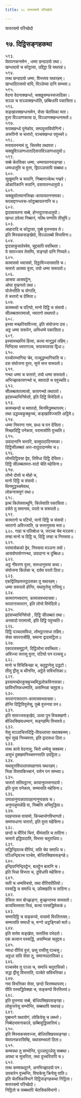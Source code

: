 ```yaml
---
title: ५८ सत्तरसमो परिच्छेदो

---
```

सत्तरसमो परिच्छेदो  


## १७. दिट्ठिसङ्गहकथा

५९३.  
येवापनकनामेन , धम्मा छन्दादयो तथा।  
खन्धादयो च कोट्ठासा, उद्दिट्ठा हि यथारहं॥  
५९४.  
तत्थ छन्दादयो धम्मा, विभत्ताव यथारहम्।  
खन्धादिरासयो वापि, विञ्ञेय्या दानि सम्भवा॥  
५९५.  
वेदना वेदनाक्खन्धो, चक्खुसम्फस्सजादिका।  
सञ्ञा च सञ्ञाक्खन्धोति, छब्बिधापि पकासिता॥  
५९६.  
सङ्खारक्खन्धनामेन, सेसा चेतसिका मता।  
वुत्ता विञ्ञाणकाया छ, विञ्ञाणक्खन्धनामतो॥  
५९७.  
रूपक्खन्धो पुनेकोव, सम्पयुत्तावियोगिनो।  
अरूपिनो च चत्तारो, पञ्चक्खन्धा पवुच्चरे॥  
५९८.  
मनायतननामं तु, चित्तमेव तथापरा।  
चक्खुविञ्ञाणधातादिसत्तविञ्ञाणधातुयो॥  
५९९.  
सब्बे चेतसिका धम्मा, धम्मायतनसङ्गहा।  
धम्मधातूति च वुत्ता, द्विपञ्ञासापि सब्बथा॥  
६००.  
सुखुमानि च रूपानि, निब्बानञ्चेत्थ गय्हरे।  
ओळारिकानि रूपानि, दसायतनधातुयो॥  
६०१.  
चक्खुसोतघानजिव्हा-कायायतननामका।  
रूपसद्दगन्धरस-फोट्ठब्बायतनानि च॥  
६०२.  
द्वादसायतना सब्बे, होन्तट्ठारसधातुयो।  
खन्धा ठपेत्वा निब्बानं, नत्थि पण्णत्ति तीसुपि॥  
६०३.  
आहारादि च कोट्ठासा, पुब्बे वुत्तनयाव ते।  
इति मिस्सकसङ्खेपो, विञ्ञातब्बो विभाविना॥  
६०४.  
द्वादसाकुसलेस्वेव, चुद्दसापि ववत्थिता।  
ये सावज्जाव तेसम्पि, सङ्गहो दानि निय्यते॥  
६०५.  
कामासवो भवासवो, दिट्ठाविज्जासवाति च।  
चत्तारो आसवा वुत्ता, तयो धम्मा सरूपतो॥  
६०६.  
आसवा आसवट्ठेन,  
ओघा वुय्हनतो तथा।  
योजेन्तीति च योगाति,  
ते चत्तारो च देसिता॥  
६०७.  
कामब्भवो च पटिघो, मानो दिट्ठि च संसयो।  
सीलब्बतपरामासो, भवरागो तथापरो॥  
६०८.  
इस्सा मच्छरियाविज्जा, इति संयोजना दस।  
अट्ठ धम्मा सरूपेन, अभिधम्मे पकासिता॥  
६०९.  
इस्सामच्छरियं हित्वा, कत्वा मानुद्धवं तहिम्।  
भिन्दित्वा भवरागञ्च, रूपारूपवसा द्विधा॥  
६१०.  
पञ्चोरम्भागिया चेव, पञ्चुद्धम्भागियाति च।  
दस संयोजना वुत्ता, सुत्ते सत्त सरूपतो॥  
६११.  
गन्था धम्मा च चत्तारो, तयो धम्मा सरूपतो।  
अभिज्झाकायगन्थो च, ब्यापादो च पवुच्चति॥  
६१२.  
सीलब्बतपरामासो, कायगन्थो तथापरो।  
इदंसच्चाभिनिवेसो, इति दिट्ठि विभेदितो॥  
६१३.  
कामच्छन्दो च ब्यापादो, थिनमिद्धमथापरम्।  
तथा उद्धच्चकुक्कुच्चं, कङ्खाविज्जाति अट्ठिमे॥  
६१४.  
धम्मा निवरणा नाम, छधा च पन देसिता।  
मिच्छादिट्ठि पनेकाव, परामासोति वुच्चति॥  
६१५.  
उपादानानि चत्तारि, कामुपादादिनामका।  
दिट्ठिसीलब्बतं अत्त-वादुपादानमेव च॥  
६१६.  
लोभदिट्ठिवसा द्वेव, तिविधा दिट्ठि देसिता।  
दिट्ठि सीलब्बतमत्त-वादो चेति महेसिना॥  
६१७.  
लोभो दोसो च मोहो च,  
मानो दिट्ठि च संसयो।  
थिनमुद्धच्चमेवाथ,  
लोकनासयुगं तथा॥  
६१८.  
इत्थं किलेसवत्थूनि, किलेसाति पकासिता।  
दसेते तु समानाव, परतो च सरूपतो॥  
६१९.  
कामरागो च पटिघो, मानो दिट्ठि च संसयो।  
भवरागो अविज्जाति, छ सत्तानुसया मता॥  
६२०. गाहा च पलिबोधा च, पपञ्चा चेव मञ्ञना।  
तण्हा मानो च दिट्ठि च, दिट्ठि तण्हा च निस्सया॥  
६२१.  
परामासेकको द्वेव, निस्सया मञ्ञना तयो।  
आसवोघयोगगन्था, उपादाना च दुब्बिधा॥  
६२२.  
अट्ठ नीवरणा वुत्ता, सत्तधानुसया कथा।  
संयोजना किलेसा च, दसेव परतो ठिता॥  
६२३.  
एकद्वितिछसत्तट्ठदसका तु यथारहम्।  
धम्मा सरूपतो होन्ति, यथावुत्तेसु रासिसु॥  
६२४.  
कामरागभवरागा, कामासवभवासवा।  
रूपरागारूपराग, इति लोभो विभेदितो॥  
६२५.  
इदंसच्चाभिनिवेसो , दिट्ठि सीलब्बतं तथा।  
अत्तवादो परामासो, इति दिट्ठि पवुच्चति॥  
६२६.  
दिट्ठि पञ्चदसविधा, लोभट्ठारसधा तहिम्।  
सेसा सपररासीहि, समाना द्वादसट्ठिता॥  
६२७.  
एकादससमुट्ठाने, दिट्ठिलोभा ववत्थिता।  
अविज्जा सत्तसु वुत्ता, पटिघो पन पञ्चसु॥  
६२८.  
मानो च विचिकिच्छा च, चतुट्ठानेसु उद्धटो।  
तीसु द्वीसु च थीनन्ति, अट्ठेते सविभत्तिका॥  
६२९.  
इस्सामच्छेरकुक्कुच्चमिद्धलोकविनासका।  
छाविभत्तिकधम्माति, असम्भिन्ना चतुद्दस॥  
६३०.  
रूपरागारूपराग-कामासवभवासवा।  
होन्ति दिट्ठिवियुत्तेसु, पुब्बे वुत्तनया पन॥  
६३१.  
इति सावज्जसङ्खेपं, ञत्वा पुन विचक्खणो।  
बोधिपक्खियधम्मानं, सङ्गहम्पि विभावये॥  
६३२.  
येसु सञ्ञाचित्तदिट्ठि-विपल्लासा यथाक्कमम्।  
सुभं सुखं निच्चमत्ता, इति द्वादसधा ठिता॥  
६३३.  
तत्थ काये वेदनासु, चित्ते धम्मेसु चक्कमा।  
असुभं दुक्खमनिच्चमनत्ताति उपट्ठिता॥  
६३४.  
यथावुत्तविपल्लासपहानाय यथारहम्।  
भिन्ना विसयकिच्चानं, वसेन पन सम्भवा॥  
६३५.  
चत्तारो सतिपट्ठाना, कायानुपस्सनादयो।  
इति वुत्ता पनेकाव, सम्मासति महेसिना॥  
६३६.  
उप्पन्नानुप्पन्नपापपहानानुप्पन्नाय च।  
अनुप्पन्नुप्पन्नेहि वा, निब्बत्ति अभिवुद्धिया॥  
६३७.  
पदहन्तस्स वायामो, किच्चाभोगविभागतो।  
सम्मप्पधाना चत्तारो, इति वुत्ता महेसिना॥  
६३८.  
छन्दो च वीरियं चित्तं, वीमंसाति च तादिना।  
चत्तारो इद्धिपादाति, विभत्ता चतुराधिपा॥  
६३९.  
सद्धिन्द्रियञ्च वीरियं, सति चेव समाधि च।  
पञ्ञिन्द्रियञ्च पञ्चेव, बोधिपक्खियसङ्गहे॥  
६४०.  
इन्द्रियानिन्द्रियट्ठेन, बलट्ठेन बलानि च।  
इति भिन्ना विभत्ता च, दुविधापि महेसिना॥  
६४१.  
सती च धम्मविचयो, तथा वीरियपीतियो।  
पस्सद्धि च समाधि च, उपेक्खाति च तादिना॥  
६४२.  
देसिता सत्त बोज्झङ्गा, बुज्झन्तस्स सभावतो।  
कायचित्तवसा भिन्नं, कत्वा पस्सद्धिमेककं॥  
६४३.  
सम्मादिट्ठि च सङ्कप्पो, वायामो विरतित्तयम्।  
सम्मासति समाधी च, मग्गो अट्ठङ्गिको मतो॥  
६४४.  
इति सत्तेव सङ्खेपा, सत्ततिंस पभेदतो।  
एकं कत्वान पस्सद्धिं, असम्भिन्ना चतुद्दस॥  
६४५.  
नवधा वीरियं वुत्तं, छसु रासीसु पञ्चसु।  
अट्ठधा सति सेसा तु, समानपदरासिका॥  
६४६.  
पञ्चस्वेव तु पञ्ञा च, समाधि चतुरासिको।  
सद्धा द्वीसु विभत्ताति, पञ्चेते सविभत्तिका॥  
६४७.  
नवा विभत्तिका सेसा, छन्दो चित्तमथापरम्।  
पीति पस्सद्धिपेक्खा च, सङ्कप्पो विरतित्तयं॥  
६४८.  
इति वुत्तनया सब्बे, बोधिपक्खियसङ्गहा।  
लोकुत्तरेसु सम्भोन्ति, सब्बथापि यथारहं॥  
६४९.  
पुब्बभागे यथायोगं, लोकियेसु च लब्भरे।  
निब्बेदभावनाकाले, छब्बिसुद्धिपवत्तियं॥  
६५०.  
इति मिस्सकसावज्जा, बोधिपक्खियसङ्गहा।  
येवापनकरासिम्हि, यथासम्भवतो ठिता॥  
६५१.  
कम्मपथा तु सम्भोन्ति, पुञ्ञापुञ्ञेसु सब्बथा।  
अपथा च सुचरिता, तथा दुच्चरितापि च॥  
६५२.  
तत्थ कम्मपथट्ठाने, अनभिज्झादयो पन।  
उपचारेन वुच्चन्ति, विपाकेसु क्रियेसु वाति॥  
इति चेतसिकविभागे दिट्ठिसङ्गहकथा निट्ठिता।  
सत्तरसमो परिच्छेदो।  
निट्ठितो च सब्बथापि चेतसिकविभागो।  